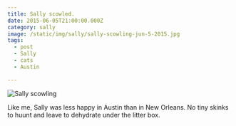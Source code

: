 ```yaml
---
title: Sally scowled.
date: 2015-06-05T21:00:00.000Z
category: sally
image: /static/img/sally/sally-scowling-jun-5-2015.jpg
tags:
  - post
  - Sally
  - cats
  - Austin

---
```


![Sally scowling](/static/img/sally/sally-scowling-jun-5-2015.jpg "Sally scowling")

Like me, Sally was less happy in Austin than in New Orleans. No tiny skinks to huunt and leave to dehydrate under the litter box.